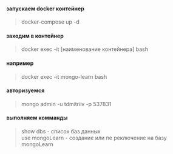 #### запускаем docker контейнер
> docker-compose up -d

#### заходим в контейнер
> docker exec -it [наименование контейнера] bash

#### например 
> docker exec -it mongo-learn bash

#### авторизуемся
> mongo admin -u tdmitriiv -p 537831

#### выполняем комманды
> show dbs - список баз данных  
> use mongoLearn - создание или пе
>реключение на базу mongoLearn


